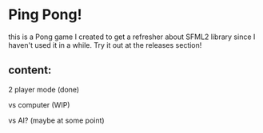 # Ping Pong!
this is a Pong game I created to get a refresher about SFML2 library since I haven't used it in a while. Try it out at the releases section!
## content:
2 player mode (done)

vs computer (WIP)

vs AI? (maybe at some point)
